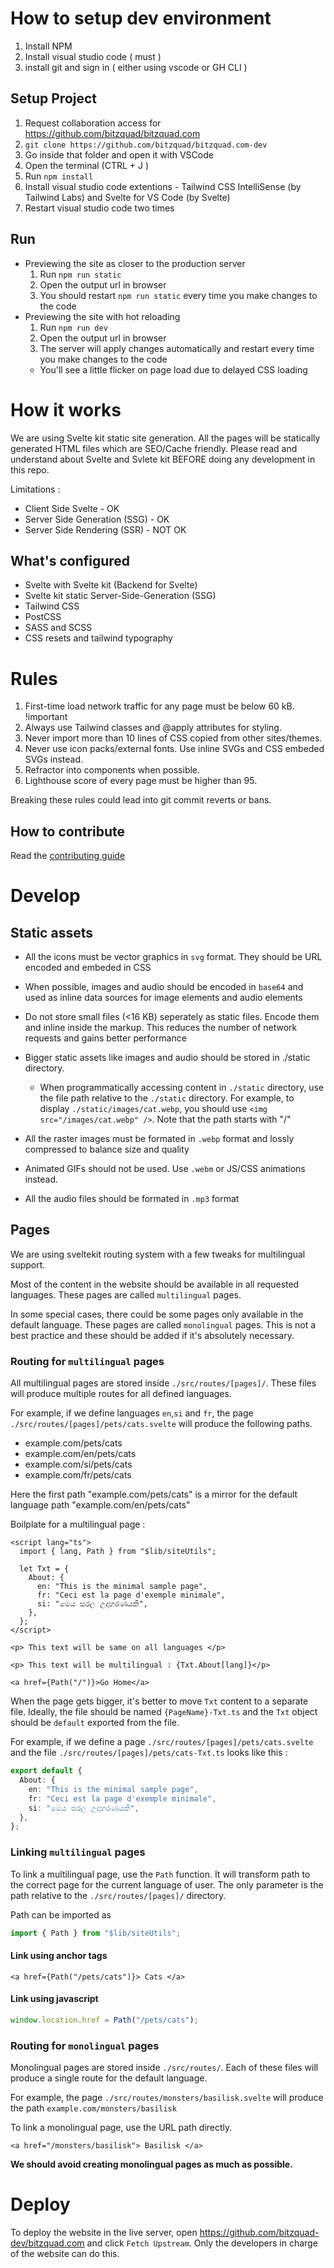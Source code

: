 # How to setup dev environment

1. Install NPM
2. Install visual studio code ( must )
3. install git and sign in ( either using vscode or GH CLI )

## Setup Project

1. Request collaboration access for https://github.com/bitzquad/bitzquad.com
2. `git clone https://github.com/bitzquad/bitzquad.com-dev`
3. Go inside that folder and open it with VSCode
4. Open the terminal (CTRL + J )
5. Run `npm install`
6. Install visual studio code extentions - Tailwind CSS IntelliSense (by Tailwind Labs) and Svelte for VS Code (by Svelte)
7. Restart visual studio code two times

## Run

- Previewing the site as closer to the production server
  1. Run `npm run static`
  2. Open the output url in browser
  3. You should restart `npm run static` every time you make changes to the code
- Previewing the site with hot reloading
  1. Run `npm run dev`
  2. Open the output url in browser
  3. The server will apply changes automatically and restart every time you make changes to the code
  - You'll see a little flicker on page load due to delayed CSS loading

# How it works

We are using Svelte kit static site generation.
All the pages will be statically generated HTML files which are SEO/Cache friendly.
Please read and understand about Svelte and Svlete kit BEFORE doing any development in this repo.

Limitations :

- Client Side Svelte - OK
- Server Side Generation (SSG) - OK
- Server Side Rendering (SSR) - NOT OK

## What's configured

- Svelte with Svelte kit (Backend for Svelte)
- Svelte kit static Server-Side-Generation (SSG)
- Tailwind CSS
- PostCSS
- SASS and SCSS
- CSS resets and tailwind typography

# Rules

1. First-time load network traffic for any page must be below 60 kB. !important
2. Always use Tailwind classes and @apply attributes for styling.
3. Never import more than 10 lines of CSS copied from other sites/themes.
4. Never use icon packs/external fonts. Use inline SVGs and CSS embeded SVGs instead.
5. Refractor into components when possible.
6. Lighthouse score of every page must be higher than 95.

Breaking these rules could lead into git commit reverts or bans.

## How to contribute

Read the [contributing guide](/Contribute.md)

# Develop

## Static assets

- All the icons must be vector graphics in `svg` format. They should be URL encoded and embeded in CSS

- When possible, images and audio should be encoded in `base64` and used as inline data sources for image elements and audio elements

- Do not store small files (<16 KB) seperately as static files. Encode them and inline inside the markup. This reduces the number of network requests and gains better performance

- Bigger static assets like images and audio should be stored in ./static directory.

  - When programmatically accessing content in `./static` directory, use the file path relative to the `./static` directory. For example, to display `./static/images/cat.webp`, you should use `<img src="/images/cat.webp" />`. Note that the path starts with "/"

- All the raster images must be formated in `.webp` format and lossly compressed to balance size and quality

- Animated GIFs should not be used. Use `.webm` or JS/CSS animations instead.

- All the audio files should be formated in `.mp3` format

## Pages

We are using sveltekit routing system with a few tweaks for multilingual support.

Most of the content in the website should be available in all requested languages. These pages are called `multilingual` pages.

In some special cases, there could be some pages only available in the default language. These pages are called `monolingual` pages. This is not a best practice and these should be added if it's absolutely necessary.

### Routing for `multilingual` pages

All multilingual pages are stored inside `./src/routes/[pages]/`. These files will produce multiple routes for all defined languages.

For example, if we define languages `en`,`si` and `fr`, the page `./src/routes/[pages]/pets/cats.svelte` will produce the following paths.

- example.com/pets/cats
- example.com/en/pets/cats
- example.com/si/pets/cats
- example.com/fr/pets/cats

Here the first path "example.com/pets/cats" is a mirror for the default language path "example.com/en/pets/cats"

Boilplate for a multilingual page :

```svelte
<script lang="ts">
  import { lang, Path } from "$lib/siteUtils";

  let Txt = {
    About: {
      en: "This is the minimal sample page",
      fr: "Ceci est la page d'exemple minimale",
      si: "මෙය සරල උදාහරණයකි",
    },
  };
</script>

<p> This text will be same on all languages </p>

<p> This text will be multilingual : {Txt.About[lang]}</p>

<a href={Path("/")}>Go Home</a>
```

When the page gets bigger, it's better to move `Txt` content to a separate file. Ideally, the file should be named `{PageName}-Txt.ts` and the `Txt` object should be `default` exported from the file.

For example, if we define a page `./src/routes/[pages]/pets/cats.svelte` and the file `./src/routes/[pages]/pets/cats-Txt.ts` looks like this :

```ts
export default {
  About: {
    en: "This is the minimal sample page",
    fr: "Ceci est la page d'exemple minimale",
    si: "මෙය සරල උදාහරණයකි",
  },
};
```

### Linking `multilingual` pages

To link a multilingual page, use the `Path` function.
It will transform path to the correct page for the current language of user. The only parameter is the path relative to the `./src/routes/[pages]/` directory.

Path can be imported as

```js
import { Path } from "$lib/siteUtils";
```

#### Link using anchor tags

```svelte
<a href={Path("/pets/cats")}> Cats </a>
```


#### Link using javascript

```js
window.location.href = Path("/pets/cats");
```

### Routing for `monolingual` pages

Monolingual pages are stored inside `./src/routes/`. Each of these files will produce a single route for the default language.

For example, the page `./src/routes/monsters/basilisk.svelte` will produce the path `example.com/monsters/basilisk`

To link a monolingual page, use the URL path directly.

```svelte
<a href="/monsters/basilisk"> Basilisk </a>
```

**We should avoid creating monolingual pages as much as possible.**

# Deploy

To deploy the website in the live server, open https://github.com/bitzquad-dev/bitzquad.com and click `Fetch Upstream`. Only the developers in charge of the website can do this.
